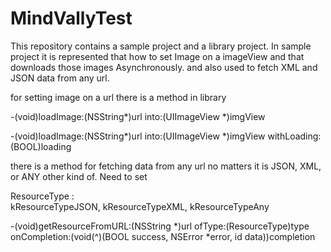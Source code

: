 # MindVallyTest

This repository contains a sample project and a library project. In sample project it is represented that how to set Image on a imageView and that downloads those images Asynchronously. and also used to fetch XML and JSON data from any url.

for setting image on a url there is a method in library 

-(void)loadImage:(NSString*)url into:(UIImageView *)imgView

-(void)loadImage:(NSString*)url into:(UIImageView *)imgView withLoading:(BOOL)loading


there is a method for fetching data from any url no matters it is JSON, XML, or ANY other kind of. Need to set 

ResourceType :    
	kResourceTypeJSON,
	kResourceTypeXML,
	kResourceTypeAny
  
  
  -(void)getResourceFromURL:(NSString *)url ofType:(ResourceType)type onCompletion:(void(^)(BOOL success, NSError *error,  id data))completion  

